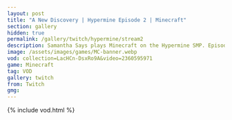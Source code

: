 ```yaml
---
layout: post
title: "A New Discovery | Hypermine Episode 2 | Minecraft"
section: gallery
hidden: true
permalink: /gallery/twitch/hypermine/stream2
description: Samantha Says plays Minecraft on the Hypermine SMP. Episode 2.
image: /assets/images/games/MC-banner.webp
vod: collection=LacHCn-DsxRo9A&video=2360595971
game: Minecraft
tag: VOD
gallery: twitch
from: Twitch
gmg:
---
```

{% include vod.html %}